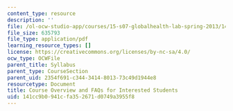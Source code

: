 ```yaml
---
content_type: resource
description: ''
file: /ol-ocw-studio-app/courses/15-s07-globalhealth-lab-spring-2013/141cc9b0941cfa352671d0749a3955f8_MIT15_S07S13_overviewFAQ.pdf
file_size: 635793
file_type: application/pdf
learning_resource_types: []
license: https://creativecommons.org/licenses/by-nc-sa/4.0/
ocw_type: OCWFile
parent_title: Syllabus
parent_type: CourseSection
parent_uid: 2354f691-c344-3414-8013-73c49d1944e8
resourcetype: Document
title: Course Overview and FAQs for Interested Students
uid: 141cc9b0-941c-fa35-2671-d0749a3955f8
---
```

